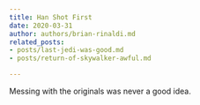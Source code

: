```yaml
---
title: Han Shot First
date: 2020-03-31
author: authors/brian-rinaldi.md
related_posts:
- posts/last-jedi-was-good.md
- posts/return-of-skywalker-awful.md

---
```

Messing with the originals was never a good idea.